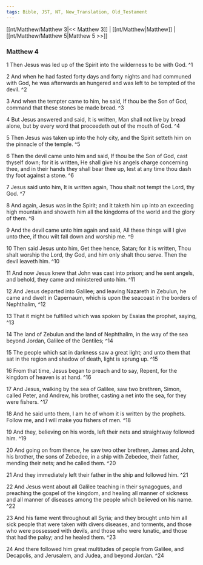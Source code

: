 ```yaml
---
tags: Bible, JST, NT, New_Translation, Old_Testament
---
```


[[nt/Matthew/Matthew 3|<< Matthew 3]] | [[nt/Matthew|Matthew]] | [[nt/Matthew/Matthew 5|Matthew 5 >>]]

### Matthew 4

1 Then Jesus was led up of the Spirit into the wilderness to be with God.  ^1

2 And when he had fasted forty days and forty nights and had communed with God, he was afterwards an hungered and was left to be tempted of the devil.  ^2

3 And when the tempter came to him, he said, If thou be the Son of God, command that these stones be made bread.  ^3

4 But Jesus answered and said, It is written, Man shall not live by bread alone, but by every word that proceedeth out of the mouth of God.  ^4

5 Then Jesus was taken up into the holy city, and the Spirit setteth him on the pinnacle of the temple.  ^5

6 Then the devil came unto him and said, If thou be the Son of God, cast thyself down; for it is written, He shall give his angels charge concerning thee, and in their hands they shall bear thee up, lest at any time thou dash thy foot against a stone.  ^6

7 Jesus said unto him, It is written again, Thou shalt not tempt the Lord, thy God.  ^7

8 And again, Jesus was in the Spirit; and it taketh him up into an exceeding high mountain and showeth him all the kingdoms of the world and the glory of them.  ^8

9 And the devil came unto him again and said, All these things will I give unto thee, if thou wilt fall down and worship me.  ^9

10 Then said Jesus unto him, Get thee hence, Satan; for it is written, Thou shalt worship the Lord, thy God, and him only shalt thou serve. Then the devil leaveth him.  ^10

11 And now Jesus knew that John was cast into prison; and he sent angels, and behold, they came and ministered unto him.  ^11

12 And Jesus departed into Galilee; and leaving Nazareth in Zebulun, he came and dwelt in Capernaum, which is upon the seacoast in the borders of Nephthalim,  ^12

13 That it might be fulfilled which was spoken by Esaias the prophet, saying,  ^13

14 The land of Zebulun and the land of Nephthalim, in the way of the sea beyond Jordan, Galilee of the Gentiles;  ^14

15 The people which sat in darkness saw a great light; and unto them that sat in the region and shadow of death, light is sprung up.  ^15

16 From that time, Jesus began to preach and to say, Repent, for the kingdom of heaven is at hand.  ^16

17 And Jesus, walking by the sea of Galilee, saw two brethren, Simon, called Peter, and Andrew, his brother, casting a net into the sea, for they were fishers.  ^17

18 And he said unto them, I am he of whom it is written by the prophets. Follow me, and I will make you fishers of men.  ^18

19 And they, believing on his words, left their nets and straightway followed him.  ^19

20 And going on from thence, he saw two other brethren, James and John, his brother, the sons of Zebedee, in a ship with Zebedee, their father, mending their nets; and he called them.  ^20

21 And they immediately left their father in the ship and followed him.  ^21

22 And Jesus went about all Galilee teaching in their synagogues, and preaching the gospel of the kingdom, and healing all manner of sickness and all manner of diseases among the people which believed on his name.  ^22

23 And his fame went throughout all Syria; and they brought unto him all sick people that were taken with divers diseases, and torments, and those who were possessed with devils, and those who were lunatic, and those that had the palsy; and he healed them.  ^23

24 And there followed him great multitudes of people from Galilee, and Decapolis, and Jerusalem, and Judea, and beyond Jordan.  ^24

 
